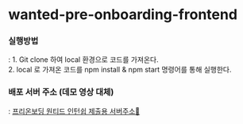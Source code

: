 # wanted-pre-onboarding-frontend

### 실행방법
: 1. Git clone 하여 local 환경으로 코드를 가져온다.<br/>
  2. local 로 가져온 코드를 npm install & npm start 명령어를 통해 실행한다.

### 배포 서버 주소 (데모 영상 대체)
: [프리온보딩 원티드 인턴쉽 제출용 서버주소🎈](https://merry-tanuki-ac5dcc.netlify.app/)

